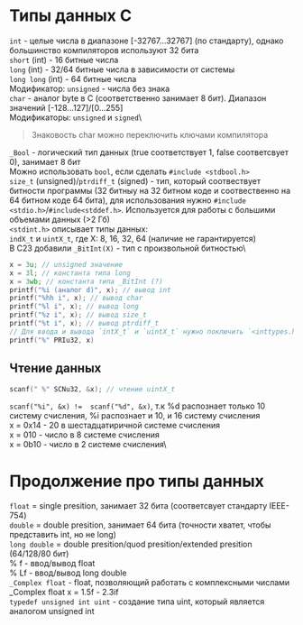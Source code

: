 # Типы данных C

`int` - целые числа в диапазоне [-32767...32767] (по стандарту), однако большинство компиляторов используют 32 бита\
`short` (int) - 16 битные числа\
`long` (int) - 32/64 битные числа в зависимости от системы\
`long long` (int) - 64 битные числа\
Модификатор: `unsigned` - числа без знака\
`char` - аналог byte в C (соответственно занимает 8 бит). Диапазон значений [-128...127]/[0...255]\
Модификаторы: `unsigned` и `signed`\
> Знаковость char можно переключить ключами компилятора

`_Bool` - логический тип данных (true соответствует 1, false соответсвует 0), занимает 8 бит\
Можно использовать `bool`, если сделать ```#include <stdbool.h>```\
`size_t` (unsigned)/`ptrdiff_t` (signed) - тип, который соотвествует битности программы (32 битныу на 32 битном коде и соотвественно на 64 битном коде 64 бита), для использования нужно ```#include <stdio.h>```/```#include<stddef.h>```. Используется для работы с большими объемами данных (>2 Гб)\
`<stdint.h>` описывает типы данных:\
`indX_t` и `uintX_t`, где X: 8, 16, 32, 64 (наличие не гарантируется)\
В C23 добавили `_BitInt(X)` - тип с произвольной битностью\
``` C
x = 3u; // unsigned значение
x = 3l; // константа типа long
x = 3wb; // константа типа _BitInt (?)
printf("%i (аналог d)", x); // вывод int
printf("%hh i", x); // вывод char
printf("%l i", x); // вывод long
printf("%z i", x); // вывод size_t
printf("%t i", x); // вывод ptrdiff_t
// Для ввода и вывода `intX_t` и `uintX_t` нужно поключить `<inttypes.h>`
printf("%" PRIu32, x)
```

## Чтение данных

``` C
scanf(" %" SCNu32, &x); // чтение uintX_t
```
`scanf("%i", &x) !=  scanf("%d", &x)`, т.к %d распознает только 10 систему счисления, %i распознает и 10, и 16 систему счисления\
x = 0x14 - 20 в шестадцатиричной системе счисления\
x = 010 - число в 8 системе счисления\
x = 0b10 - число в 2 системе счисления\

# Продолжение про типы данных 

`float` = single presition, занимает 32 бита (соответсвует стандарту IEEE-754)\
`double` = double presition, занимает 64 бита (точности хватет, чтобы представить int, но не long)\
`long double` = double presition/quod presition/extended presition (64/128/80 бит)\
% f - ввод/вывод float\
% Lf - ввод/вывод long double\
`_Complex float` - float, позволяющий работать с комплексными числами\
_Complex float x = 1.5f - 2.3if\
`typedef unsigned int uint` - создание типа uint, который является аналогом unsigned int
